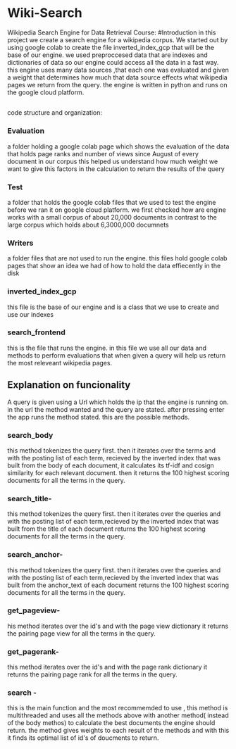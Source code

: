 # Wiki-Search
Wikipedia Search Engine for Data Retrieval Course:
#Introduction
in this project we create a search engine for a wikipedia corpus. We started out by using google colab to create the file inverted_index_gcp that will be the base of our engine.
we used preproccesed data that are indexes and dictionaries of data so our engine could access all the data in a fast way. this engine uses many data sources ,that each one
was evaluated and given a weight that determines how much that data source effects what wikipedia pages we return from the query. the engine is written in python and runs on the
google cloud platform.

## 
code structure and organization:

### Evaluation
a folder holding a google colab page which shows the evaluation of the data that holds page ranks and number of views since August of every document in our                        corpus  this helped us understand how much weight we want to give this factors in the calculation to return the results of the query

### Test
a folder that holds the google colab files that we used to test the engine before we ran it on google cloud platform. we first checked how are engine works with a small corpus of about 20,000 documents in contrast to the large corpus which holds about 6,3000,000 documnets

### Writers
a folder files that are not used to run the engine. this files hold google colab pages that show an idea we had of how to hold the data effiecently in the disk

### inverted_index_gcp
this file is the base of our engine and is a class that we use to create and use our indexes

### search_frontend 
this is the file that runs the engine. in this file we use all our data and methods to perform evaluations that when given a query will help us return the
most releveant wikipedia pages. 


## Explanation on funcionality
A query is given using a Url which holds the ip that the engine is running on. in the url the method wanted and the query are stated.
after pressing enter the app runs the method stated. this are the possible methods.

### search_body
this method tokenizes the query first. then it iterates over the terms and with the posting list of each
term, recieved by the inverted index that was built from the body of each document, it calculates its tf-idf and cosign similarity for each relevant document.
then it returns the 100 highest scoring documents for all the terms in the query.

### search_title-
this method tokenizes the query first. then it iterates over the queries and with the posting list of each
term,recieved by the inverted index that was built from the title of each document returns the 100 highest scoring documents for all the terms in the query.

### search_anchor-
this method tokenizes the query first. then it iterates over the queries and with the posting list of each
term,recieved by the inverted index that was built from the anchor_text of each document returns the 100 highest scoring documents for all the terms in the query.


### get_pageview-
his method iterates over the id's and with the page view dictionary it returns the pairing page view for all the terms in the query.

### get_pagerank-
this method iterates over the id's and with the page rank dictionary it returns the pairing page rank for all the terms in the query.

### search - 
this is the main function and the most recommemded to use , this method is multithreaded and uses all the methods above with another method( instead of the body methos)
to calculate the best documents the engine should return. the method gives weights to each result of the methods and with this it finds its optimal list of id's of doucments
to return.



















